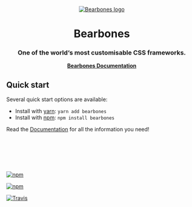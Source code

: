 <p align="center">
  <a href="https://bearbon.es">
    <img src="https://bearbon.es/static/media/bb-banner.png" alt="Bearbones logo">
  </a>
</p>

<h1 align="center">Bearbones</h1>
<h3 align="center">One of the world‘s most customisable CSS frameworks.</h3>

<p align="center">
  <a href="https://bearbon.es/documentation"><strong>Bearbones Documentation</strong></a>
</p>

## Quick start

Several quick start options are available:

- Install with [yarn](https://yarnpkg.com/): `yarn add bearbones`
- Install with [npm](https://www.npmjs.com/): `npm install bearbones`

Read the [Documentation](https://bearbon.es/) for all the information you need!

## <br>

<br>

[![npm](https://img.shields.io/npm/dt/bearbones.svg?style=for-the-badge)](https://www.npmjs.com/package/bearbones)

[![npm](https://img.shields.io/npm/v/bearbones.svg?style=for-the-badge)](https://www.npmjs.com/package/bearbones)

[![Travis](https://img.shields.io/travis/Humenko/Bearbones.svg?style=for-the-badge)](https://travis-ci.org/Humenko/Bearbones)
